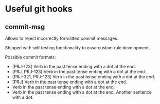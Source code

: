 Useful git hooks
================

commit-msg
----------
Allows to reject incorrectly formatted commit messages. 

Shipped with self testing functionality to ease custom rule development.

Possible commit formats:
* [PRJ-123] Verb in the past tense ending with a dot at the end.
* [PRJ, PRJ-123] Verb in the past tense ending with a dot at the end.
* [PRJ-321, PRJ-123] Verb in the past tense ending with a dot at the end.
* [PRJ] Verb in the past tense ending with a dot at the end.
* Verb in the past tense ending with a dot at the end.
* Verb in the past tense ending with a dot at the end. Another sentence with a dot.